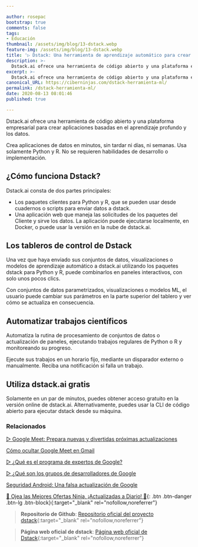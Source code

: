 ```yaml
---

author: rosepac
bootstrap: true
comments: false
tags:
- Educación
thumbnail: /assets/img/blog/13-dstack.webp
feature-img: /assets/img/blog/13-dstack.webp
title: '▷ Dstack: Una herramienta de aprendizaje automático para crear aplicaciones y datos usando Python y R'
description: >-
  Dstack.ai ofrece una herramienta de código abierto y una plataforma empresarial para crear datos y aplicaciones de machine learning.
excerpt: >-
  Dstack.ai ofrece una herramienta de código abierto y una plataforma empresarial para crear datos y aplicaciones de machine learning.
canonical_URL: https://ciberninjas.com/dstack-herramienta-ml/
permalink: /dstack-herramienta-ml/
date: 2020-08-13 08:01:46
published: true

---
```


Dstack.ai ofrece una herramienta de código abierto y una plataforma empresarial para crear aplicaciones basadas en el aprendizaje profundo y los datos.

Crea aplicaciones de datos en minutos, sin tardar ni días, ni semanas. Usa solamente Python y R. No se requieren habilidades de desarrollo o implementación.

## **¿Cómo funciona Dstack?**

Dstack.ai consta de dos partes principales:
- Los paquetes clientes para Python y R, que se pueden usar desde cuadernos o scripts para enviar datos a dstack.
- Una aplicación web que maneja las solicitudes de los paquetes del Cliente y sirve los datos. La aplicación puede ejecutarse localmente, en Docker, o puede usar la versión en la nube de dstack.ai.

## **Los tableros de control de Dstack**

Una vez que haya enviado sus conjuntos de datos, visualizaciones o modelos de aprendizaje automático a dstack.ai utilizando los paquetes dstack para Python y R, puede combinarlos en paneles interactivos, con solo unos pocos clics.

Con conjuntos de datos parametrizados, visualizaciones o modelos ML, el usuario puede cambiar sus parámetros en la parte superior del tablero y ver cómo se actualiza en consecuencia.

## **Automatizar trabajos científicos**

Automatiza la rutina de procesamiento de conjuntos de datos o actualización de paneles, ejecutando trabajos regulares de Python o R y monitoreando su progreso.

Ejecute sus trabajos en un horario fijo, mediante un disparador externo o manualmente. Reciba una notificación si falla un trabajo.

## **Utiliza dstack.ai gratis**

Solamente en un par de minutos, puedes obtener acceso gratuito en la versión online de dstack.ai. Alternativamente, puedes usar la CLI de código abierto para ejecutar dstack desde su máquina.

### **Relacionados** <!-- omit in toc -->

[▷ Google Meet: Prepara nuevas y divertidas próximas actualizaciones](https://ciberninjas.com/cambios-google-meet/)

[Cómo ocultar Google Meet en Gmail](https://ciberninjas.com/ocultar-google-meet/)

[▷ ¿Qué es el programa de expertos de Google?](https://ciberninjas.com/expertos-google/)

[▷ ¿Qué son los grupos de desarrolladores de Google](https://ciberninjas.com/gdg-grupos-desarrollo-google/)

[Seguridad Android: Una falsa actualización de Google](https://ciberninjas.com/actualizacion-fake-android-peligrosa/)

[🎁 Ojea las Mejores Ofertas Ninja, ¡Actualizadas a Diario! 🛒](https://www.amazon.es/shop/cibercursos){: .btn .btn-danger .btn-lg .btn-block}{:target="_blank" rel="nofollow,noreferrer"}

> **Repositorio de Github**: [Repositorio oficial del proyecto dstack](https://github.com/dstackai){:target="_blank" rel="nofollow,noreferrer"}

> **Página web oficial de dstack**: [Página web oficial de Dstack](https://dstack.ai/){:target="_blank" rel="nofollow,noreferrer"}